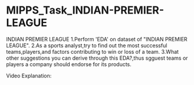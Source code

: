 # MIPPS_Task_INDIAN-PREMIER-LEAGUE
INDIAN PREMIER LEAGUE
1.Perform 'EDA' on dataset of "INDIAN PREMIER LEAGUE".
2.As a sports analyst,try to find out the most successful teams,players,and factors contributing to win or loss of a team.
3.What other suggestions you can derive through this EDA?,thus sgguest teams or players a company should endorse for its products.

Video Explanation:
